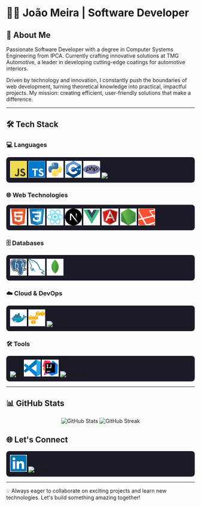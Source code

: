 # 👨‍💻 João Meira | Software Developer

## 🚀 About Me
Passionate Software Developer with a degree in Computer Systems Engineering from IPCA. Currently crafting innovative solutions at TMG Automotive, a leader in developing cutting-edge coatings for automotive interiors.

Driven by technology and innovation, I constantly push the boundaries of web development, turning theoretical knowledge into practical, impactful projects. My mission: creating efficient, user-friendly solutions that make a difference.

---

## 🛠️ Tech Stack

### 💻 Languages
<p align="left" style="background-color: #1a1b26; padding: 10px; border-radius: 8px;">
  <img src="https://raw.githubusercontent.com/devicons/devicon/master/icons/javascript/javascript-original.svg" alt="javascript" width="45" height="45"/>
  <img src="https://raw.githubusercontent.com/devicons/devicon/master/icons/typescript/typescript-original.svg" alt="typescript" width="45" height="45"/>
  <img src="https://raw.githubusercontent.com/devicons/devicon/master/icons/python/python-original.svg" alt="python" width="45" height="45"/>
  <img src="https://raw.githubusercontent.com/devicons/devicon/master/icons/cplusplus/cplusplus-original.svg" alt="cplusplus" width="45" height="45"/>
  <img src="https://raw.githubusercontent.com/devicons/devicon/master/icons/php/php-original.svg" alt="php" width="45" height="45"/>
  <img src="https://www.vectorlogo.zone/logos/kotlinlang/kotlinlang-icon.svg" alt="kotlin" width="45" height="45"/>
</p>

### 🌐 Web Technologies
<p align="left" style="background-color: #1a1b26; padding: 10px; border-radius: 8px;">
  <img src="https://raw.githubusercontent.com/devicons/devicon/master/icons/html5/html5-original.svg" alt="html5" width="45" height="45"/>
  <img src="https://raw.githubusercontent.com/devicons/devicon/master/icons/css3/css3-original.svg" alt="css3" width="45" height="45"/>
  <img src="https://raw.githubusercontent.com/devicons/devicon/master/icons/react/react-original.svg" alt="react" width="45" height="45"/>
  <img src="https://raw.githubusercontent.com/devicons/devicon/master/icons/nextjs/nextjs-original.svg" alt="nextjs" width="45" height="45"/>
  <img src="https://raw.githubusercontent.com/devicons/devicon/master/icons/vuejs/vuejs-original.svg" alt="vuejs" width="45" height="45"/>
  <img src="https://raw.githubusercontent.com/devicons/devicon/master/icons/angularjs/angularjs-original.svg" alt="angular" width="45" height="45"/>
  <img src="https://raw.githubusercontent.com/devicons/devicon/master/icons/nodejs/nodejs-original.svg" alt="nodejs" width="45" height="45"/>
  <img src="https://raw.githubusercontent.com/devicons/devicon/master/icons/laravel/laravel-plain.svg" alt="laravel" width="45" height="45"/>
</p>

### 🗄️ Databases
<p align="left" style="background-color: #1a1b26; padding: 10px; border-radius: 8px;">
  <img src="https://raw.githubusercontent.com/devicons/devicon/master/icons/postgresql/postgresql-original.svg" alt="postgresql" width="45" height="45"/>
  <img src="https://raw.githubusercontent.com/devicons/devicon/master/icons/mysql/mysql-original.svg" alt="mysql" width="45" height="45"/>
  <img src="https://raw.githubusercontent.com/devicons/devicon/master/icons/mongodb/mongodb-original.svg" alt="mongodb" width="45" height="45"/>
</p>

### ☁️ Cloud & DevOps
<p align="left" style="background-color: #1a1b26; padding: 10px; border-radius: 8px;">
  <img src="https://raw.githubusercontent.com/devicons/devicon/master/icons/docker/docker-original.svg" alt="docker" width="45" height="45"/>
  <img src="https://raw.githubusercontent.com/devicons/devicon/master/icons/amazonwebservices/amazonwebservices-original.svg" alt="aws" width="45" height="45"/>
  <img src="https://www.vectorlogo.zone/logos/microsoft_azure/microsoft_azure-icon.svg" alt="azure" width="45" height="45"/>
</p>

### 🛠️ Tools
<p align="left" style="background-color: #1a1b26; padding: 10px; border-radius: 8px;">
  <img src="https://www.vectorlogo.zone/logos/git-scm/git-scm-icon.svg" alt="git" width="45" height="45"/>
  <img src="https://raw.githubusercontent.com/devicons/devicon/master/icons/vscode/vscode-original.svg" alt="vscode" width="45" height="45"/>
  <img src="https://raw.githubusercontent.com/devicons/devicon/master/icons/intellij/intellij-original.svg" alt="intellij" width="45" height="45"/>
  <img src="https://www.vectorlogo.zone/logos/getpostman/getpostman-icon.svg" alt="postman" width="45" height="45"/>
</p>

---

## 📊 GitHub Stats

<p align="center">
  <img src="https://github-readme-stats.vercel.app/api?username=JoaoMeira29&show_icons=true&theme=tokyonight" alt="GitHub Stats" height="165"/>
  <img src="https://github-readme-streak-stats.herokuapp.com/?user=JoaoMeira29&theme=tokyonight" alt="GitHub Streak" height="165"/>
</p>

## 🌐 Let's Connect

<p align="left" style="background-color: #1a1b26; padding: 10px; border-radius: 8px;">
  <a href="https://www.linkedin.com/in/joaomeira29/" target="_blank">
    <img src="https://raw.githubusercontent.com/devicons/devicon/master/icons/linkedin/linkedin-original.svg" alt="linkedin" width="45" height="45"/>
  </a>
  <a href="mailto:joaopcm29@gmail.com">
    <img src="https://www.vectorlogo.zone/logos/gmail/gmail-icon.svg" alt="email" width="45" height="45"/>
  </a>
</p>

---

💡 Always eager to collaborate on exciting projects and learn new technologies. Let's build something amazing together!
